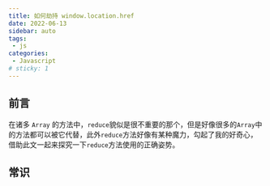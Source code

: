 ```yaml
---
title: 如何劫持 window.location.href
date: 2022-06-13
sidebar: auto
tags: 
 - js
categories:
 - Javascript
# sticky: 1
---
```


## 前言
在诸多 `Array` 的方法中，`reduce`貌似是很不重要的那个，但是好像很多的`Array`中的方法都可以被它代替，此外`reduce`方法好像有某种魔力，勾起了我的好奇心，借助此文一起来探究一下`reduce`方法使用的正确姿势。

## 常识





